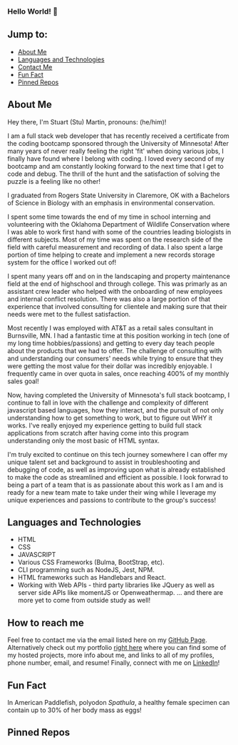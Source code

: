 ### Hello World! 👋

## Jump to:

- [About Me](#about-me)
- [Languages and Technologies](#languages-and-technologies)
- [Contact Me](#how-to-reach-me)
- [Fun Fact](#fun-fact)
- [Pinned Repos](#pinned-repos)

## About Me

Hey there, I'm Stuart (Stu) Martin, pronouns: (he/him)!

I am a full stack web developer that has recently received a certificate from the coding bootcamp sponsored through the University of Minnesota! After many years of never really feeling the right 'fit' when doing various jobs, I finally have found where I belong with coding. I loved every second of my bootcamp and am constantly looking forward to the next time that I get to code and debug. The thrill of the hunt and the satisfaction of solving the puzzle is a feeling like no other!

I graduated from Rogers State University in Claremore, OK with a Bachelors of Science in Biology with an emphasis in environmental conservation.

I spent some time towards the end of my time in school interning and volunteering with the Oklahoma Department of Wildlife Conservation where I was able to work first hand with some of the countries leading biologists in different subjects. Most of my time was spent on the research side of the field with careful measurement and recording of data. I also spent a large portion of time helping to create and implement a new records storage system for the office I worked out of! 

I spent many years off and on in the landscaping and property maintenance field at the end of highschool and through college. This was primarly as an assistant crew leader who helped with the onboarding of new employees and internal conflict resolution. There was also a large portion of that experience that involved consulting for clientele and making sure that their needs were met to the fullest satisfaction. 

Most recently I was employed with AT&T as a retail sales consultant in Burnsville, MN. I had a fantastic time at this position working in tech (one of my long time hobbies/passions) and getting to every day teach people about the products that we had to offer. The challenge of consulting with and understanding our consumers' needs while trying to ensure that they were getting the most value for their dollar was incredibly enjoyable. I frequently came in over quota in sales, once reaching 400% of my monthly sales goal! 

Now, having completed the University of Minnesota's full stack bootcamp, I continue to fall in love with the challenge and complexity of different javascript based languages, how they interact, and the pursuit of not only understanding how to get something to work, but to figure out WHY it works. I've really enjoyed my experience getting to build full stack applications from scratch after having come into this program understanding only the most basic of HTML syntax.

I'm truly excited to continue on this tech journey somewhere I can offer my unique talent set and background to assist in troubleshooting and debugging of code, as well as improving upon what is already established to make the code as streamlined and efficient as possible. I look forwrad to being a part of a team that is as passionate about this work as I am and is ready for a new team mate to take under their wing while I leverage my unique experiences and passions to contribute to the group's success! 

## Languages and Technologies 

- HTML
- CSS
- JAVASCRIPT
- Various CSS Frameworks (Bulma, BootStrap, etc).
- CLI programming such as NodeJS, Jest, NPM.
- HTML frameworks such as Handlebars and React.
- Working with Web APIs - third party libraries like JQuery as well as server side APIs like momentJS or Openweathermap.
... and there are more yet to come from outside study as well!

## How to reach me

Feel free to contact me via the email listed here on my [GitHub Page](https://github.com/StuMartin22).
Alternatively check out my portfolio [right here](https://stumartin22.github.io/Portfolio/) where you can find some of my hosted projects, more info about me, and links to all of my profiles, phone number, email, and resume!
Finally, connect with me on [LinkedIn](https://pages.github.com/)!

## Fun Fact

In American Paddlefish, polyodon _Spathula_, a healthy female specimen can contain up to 30% of her body mass as eggs! 


## Pinned Repos
